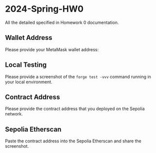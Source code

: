 # 2024-Spring-HW0

All the detailed specified in Homework 0 documentation.

## Wallet Address
Please provide your MetaMask wallet address: 

## Local Testing
Please provide a screenshot of the `forge test -vvv` command running in your local environment.

## Contract Address
Please provide the contract address that you deployed on the Sepolia network.

## Sepolia Etherscan
Paste the contract address into the Sepolia Etherscan and share the screenshot.
